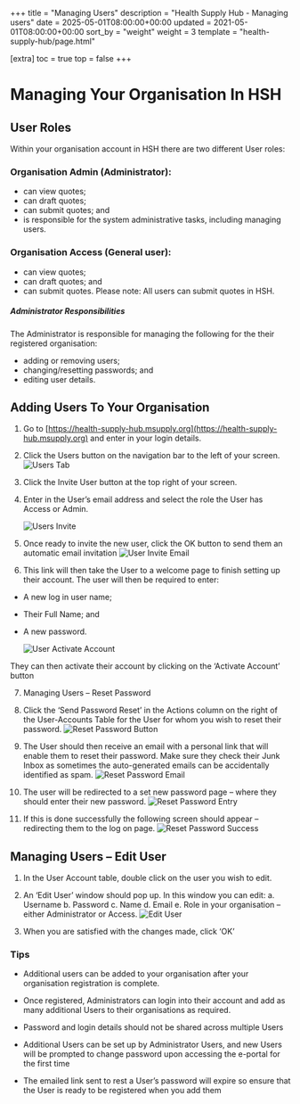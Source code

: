 +++
title = "Managing Users"
description = "Health Supply Hub - Managing users"
date = 2025-05-01T08:00:00+00:00
updated = 2021-05-01T08:00:00+00:00
sort_by = "weight"
weight = 3
template = "health-supply-hub/page.html"

[extra]
toc = true
top = false
+++

# Managing Your Organisation In HSH

## User Roles

Within your organisation account in HSH there are two different User roles:

### Organisation Admin (Administrator):

- can view quotes;
- can draft quotes;
- can submit quotes; and
- is responsible for the system administrative tasks, including managing users.

### Organisation Access (General user):

- can view quotes;
- can draft quotes; and
- can submit quotes.
  Please note: All users can submit quotes in HSH.

##### Administrator Responsibilities

The Administrator is responsible for managing the following for the their registered organisation:

- adding or removing users;
- changing/resetting passwords; and
- editing user details.

## Adding Users To Your Organisation

1. Go to [https://health-supply-hub.msupply.org](https://health-supply-hub.msupply.org) and enter in your login details.

2. Click the Users button on the navigation bar to the left of your screen.
   ![Users Tab](/health-supply-hub/images/user_tab.png)

3. Click the Invite User button at the top right of your screen.
4. Enter in the User’s email address and select the role the User has Access or Admin.

   ![Users Invite](/health-supply-hub/images/user_invite.png)

5. Once ready to invite the new user, click the OK button to send them an automatic email invitation
   ![User Invite Email](/health-supply-hub/images/user_invite_email.png)
6. This link will then take the User to a welcome page to finish setting up their account. The user will then be required to enter:

- A new log in user name;
- Their Full Name; and
- A new password.

  ![User Activate Account](/health-supply-hub/images/activate_account.png)

They can then activate their account by clicking on the ‘Activate Account’ button

7. Managing Users – Reset Password
8. Click the ‘Send Password Reset’ in the Actions column on the right of the User-Accounts Table for the User for whom you wish to reset their password.
   ![Reset Password Button](/health-supply-hub/images/reset_password_button.png)

9. The User should then receive an email with a personal link that will enable them to reset their password. Make sure they check their Junk Inbox as sometimes the auto-generated emails can be accidentally identified as spam.
   ![Reset Password Email](/health-supply-hub/images/reset_password_email.png)

10. The user will be redirected to a set new password page – where they should enter their new password.
    ![Reset Password Entry](/health-supply-hub/images/reset_password_entry.png)

11. If this is done successfully the following screen should appear – redirecting them to the log on page.
    ![Reset Password Success](/health-supply-hub/images/reset_password_success.png)

## Managing Users – Edit User

1. In the User Account table, double click on the user you wish to edit.
2. An ‘Edit User’ window should pop up. In this window you can edit:
   a. Username
   b. Password
   c. Name
   d. Email
   e. Role in your organisation – either Administrator or Access.
   ![Edit User](/health-supply-hub/images/edit_user_modal.png)

3. When you are satisfied with the changes made, click ‘OK’

### Tips

- Additional users can be added to your organisation after your organisation registration is complete.

- Once registered, Administrators can login into their account and add as many additional Users to their organisations as required.

- Password and login details should not be shared across multiple Users

- Additional Users can be set up by Administrator Users, and new Users will be prompted to change password upon accessing the e-portal for the first time

- The emailed link sent to rest a User’s password will expire so ensure that the User is ready to be registered when you add them
